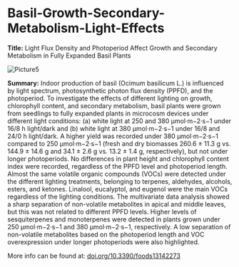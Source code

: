 # Basil-Growth-Secondary-Metabolism-Light-Effects
**Title:** Light Flux Density and Photoperiod Affect Growth and Secondary Metabolism in Fully Expanded Basil Plants

![Picture5](https://github.com/user-attachments/assets/cb9ae429-ae20-471b-9ba8-94f24370f971)

**Summary:** 
Indoor production of basil (Ocimum basilicum L.) is influenced by light spectrum, photosynthetic photon flux density (PPFD), and the photoperiod. To investigate the effects of different lighting on growth, chlorophyll content, and secondary metabolism, basil plants were grown from seedlings to fully expanded plants in microcosm devices under different light conditions: (a) white light at 250 and 380 μmol·m−2·s−1 under 16/8 h light/dark and (b) white light at 380 μmol·m−2·s−1 under 16/8 and 24/0 h light/dark. A higher yield was recorded under 380 μmol·m−2·s−1 compared to 250 μmol·m−2·s−1 (fresh and dry biomasses 260.6 ± 11.3 g vs. 144.9 ± 14.6 g and 34.1 ± 2.6 g vs. 13.2 ± 1.4 g, respectively), but not under longer photoperiods. No differences in plant height and chlorophyll content index were recorded, regardless of the PPFD level and photoperiod length. Almost the same volatile organic compounds (VOCs) were detected under the different lighting treatments, belonging to terpenes, aldehydes, alcohols, esters, and ketones. Linalool, eucalyptol, and eugenol were the main VOCs regardless of the lighting conditions. The multivariate data analysis showed a sharp separation of non-volatile metabolites in apical and middle leaves, but this was not related to different PPFD levels. Higher levels of sesquiterpenes and monoterpenes were detected in plants grown under 250 μmol·m−2·s−1 and 380 μmol·m−2·s−1, respectively. A low separation of non-volatile metabolites based on the photoperiod length and VOC overexpression under longer photoperiods were also highlighted.

More info can be found at: [doi.org/10.3390/foods13142273](https://doi.org/10.3390/foods13142273)


